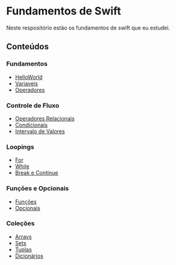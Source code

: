 # Fundamentos de Swift

Neste respositório estão os fundamentos de swift que eu estudei.


## Conteúdos 
### Fundamentos
- [HelloWorld](https://github.com/ArthurRCastilho/FundamentosSwift/blob/main/Fundamentos%20Swift.playground/Pages/HelloWorld.xcplaygroundpage/Contents.swift)<br>
- [Variaveis](https://github.com/ArthurRCastilho/FundamentosSwift/blob/main/Fundamentos%20Swift.playground/Pages/Variaveis.xcplaygroundpage/Contents.swift)<br>
- [Operadores](https://github.com/ArthurRCastilho/FundamentosSwift/blob/main/Fundamentos%20Swift.playground/Pages/OperadoresAritmeticos.xcplaygroundpage/Contents.swift)<br>

### Controle de Fluxo
- [Operadores Relacionais](https://github.com/ArthurRCastilho/FundamentosSwift/blob/main/Controle%20de%20Fluxo.playground/Pages/OperadoresRelacionais.xcplaygroundpage/Contents.swift)<br>
- [Condicionais](https://github.com/ArthurRCastilho/FundamentosSwift/blob/main/Controle%20de%20Fluxo.playground/Pages/Condicionais.xcplaygroundpage/Contents.swift)<br>
- [Intervalo de Valores](https://github.com/ArthurRCastilho/FundamentosSwift/blob/main/Controle%20de%20Fluxo.playground/Pages/IntervaloDeValores.xcplaygroundpage/Contents.swift)<br>

### Loopings
- [For](https://github.com/ArthurRCastilho/FundamentosSwift/tree/main/Loopings.playground/Pages/loopingComFor.xcplaygroundpage/Contents.swift)<br>
- [While](https://github.com/ArthurRCastilho/FundamentosSwift/blob/main/Loopings.playground/Pages/loopingComWhile.xcplaygroundpage/Contents.swift)<br>
- [Break e Continue](https://github.com/ArthurRCastilho/FundamentosSwift/tree/main/Loopings.playground/Pages/BreakContinue.xcplaygroundpage/Contents.swift)<br>

### Funções e Opcionais
- [Funções](https://github.com/ArthurRCastilho/FundamentosSwift/blob/main/Funcoes.playground/Pages/Funcoes.xcplaygroundpage/Contents.swift)<br>
- [Opcionais](https://github.com/ArthurRCastilho/FundamentosSwift/blob/main/Funcoes.playground/Pages/Opcionais.xcplaygroundpage/Contents.swift)<br>

### Coleções
- [Arrays](https://github.com/ArthurRCastilho/FundamentosSwift/blob/main/Colecoes.playground/Pages/Arrays.xcplaygroundpage/Contents.swift)<br>
- [Sets](https://github.com/ArthurRCastilho/FundamentosSwift/blob/main/Colecoes.playground/Pages/Sets.xcplaygroundpage/Contents.swift)<br>
- [Tuplas](https://github.com/ArthurRCastilho/FundamentosSwift/blob/main/Colecoes.playground/Pages/Tuplas.xcplaygroundpage/Contents.swift)<br>
- [Dicionários](https://github.com/ArthurRCastilho/FundamentosSwift/blob/main/Colecoes.playground/Pages/Dicionario.xcplaygroundpage/Contents.swift)<br>